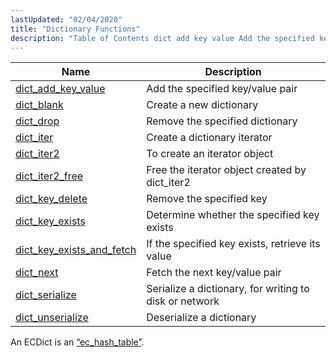 ```yaml
---
lastUpdated: "02/04/2020"
title: "Dictionary Functions"
description: "Table of Contents dict add key value Add the specified key value pair dict blank Create a new dictionary dict drop Remove the specified dictionary dict iter Create a dictionary iterator dict iter 2 To create an iterator object dict iter 2 free Free the iterator object created by dict..."
---
```



| Name                                                                                                              | Description                                            |
|-------------------------------------------------------------------------------------------------------------------|--------------------------------------------------------|
| [dict_add_key_value](/momentum/3/3-api/apis-dict-add-key-value)               | Add the specified key/value pair                       |
| [dict_blank](/momentum/3/3-api/apis-dict-blank)                               | Create a new dictionary                                |
| [dict_drop](/momentum/3/3-api/apis-dict-drop)                                 | Remove the specified dictionary                        |
| [dict_iter](/momentum/3/3-api/apis-dict-iter)                                 | Create a dictionary iterator                           |
| [dict_iter2](/momentum/3/3-api/apis-dict-iter-2)                               | To create an iterator object                           |
| [dict_iter2_free](/momentum/3/3-api/apis-dict-iter-2-free)                     | Free the iterator object created by dict_iter2         |
| [dict_key_delete](/momentum/3/3-api/apis-dict-key-delete)                     | Remove the specified key                               |
| [dict_key_exists](/momentum/3/3-api/apis-dict-key-exists)                     | Determine whether the specified key exists             |
| [dict_key_exists_and_fetch](/momentum/3/3-api/apis-dict-key-exists-and-fetch) | If the specified key exists, retrieve its value        |
| [dict_next](/momentum/3/3-api/apis-dict-next)                                 | Fetch the next key/value pair                          |
| [dict_serialize](/momentum/3/3-api/apis-dict-serialize)                       | Serialize a dictionary, for writing to disk or network |
| [dict_unserialize](/momentum/3/3-api/apis-dict-unserialize)                   | Deserialize a dictionary                               |

An ECDict is an [“ec_hash_table”](/momentum/3/3-api/structs-ec-hash-table).